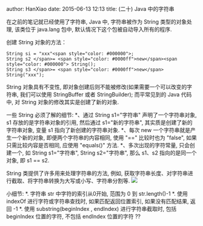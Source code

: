author: HanXiao
date: 2015-06-13 12:13
title: (二十) Java 中的字符串

在之前的笔记就已经使用了字符串, Java 中, 字符串被作为 String 类型的对象处理, 该类位于 java.lang 包中, 默认情况下这个包被自动导入所有的程序.

创建 String 对象的方法：


    String si = "xxx"<span style="color: #000000">;
    String s2 </span>= <span style="color: #0000ff">new</span><span style="color: #000000"> String();
    String s3 </span>= <span style="color: #0000ff">new</span> String("xxx");







String 对象具有不变性, 即对象创建后则不能被修改(如果需要一个可以改变的字符串, 我们可以使用 StringBuffer 或者 StringBuilder);
而平常见到的 Java 代码中, 对 String 对象的修改其实是创建了新的对象.




一些 String 必须了解的细节:
*、通过 String s1="字符串" 声明了一个字符串对象, s1 存放的是字符串对象的引用, 然后通过 s1="新的字符串", 其实质是创建了新的字符串对象, 变量 s1 指向了新创建的字符串对象.
*、每次 new 一个字符串就是产生一个新的对象, 即便两个字符串的内容相同, 使用 "==" 比较时也为 "false", 如果只需比较内容是否相同, 应使用 "equals()" 方法.
*、多次出现的字符常量, 只会创建一个, 如 String s1="字符串", String s2="字符串", 那么 s1、s2 指向的是同一个对象, 即 s1 == s2.




String 类提供了许多用来处理字符串的方法, 例如, 获取字符串长度、对字符串进行截取、将字符串转换为大写或小写、字符串分割等.
![](http://i59.tinypic.com/w1624g.jpg)




小细节:
*. 字符串 str 中字符的索引从0开始, 范围为 0 到 str.length()-1
*. 使用 indexOf 进行字符或字符串查找时, 如果匹配返回位置索引, 如果没有匹配结果, 返回 -1
*. 使用 substring(beginIndex , endIndex) 进行字符串截取时, 包括 beginIndex 位置的字符, 不包括 endIndex 位置的字符
??
